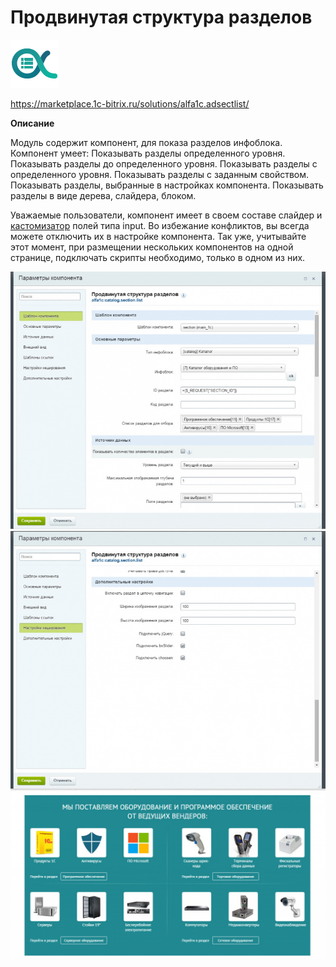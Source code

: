 # Продвинутая структура разделов
![alt-текст](img_md/addsect-logo.png "1") 

https://marketplace.1c-bitrix.ru/solutions/alfa1c.adsectlist/ 

**Описание**

Модуль содержит компонент, для показа разделов инфоблока.
Компонент умеет:
Показывать разделы определенного уровня.
Показывать разделы до определенного уровня.
Показывать разделы с определенного уровня.
Показывать разделы с заданным свойством.
Показывать разделы, выбранные в настройках компонента.
Показывать разделы в виде дерева, слайдера, блоком.

Уважаемые пользователи, компонент имеет в своем составе слайдер и [кастомизатор](http://harvesthq.github.io/chosen/) полей типа input.
Во избежание конфликтов, вы всегда можете отключить их в настройке компонента. Так уже, учитывайте этот момент, при размещении нескольких компонентов на одной странице, подключать скрипты необходимо, только в одном из них.

![alt-текст](img_md/addsectlist.jpg "1")
![alt-текст](img_md/addsectlist1.jpg "1")
![alt-текст](img_md/adsect_1.jpg "1")